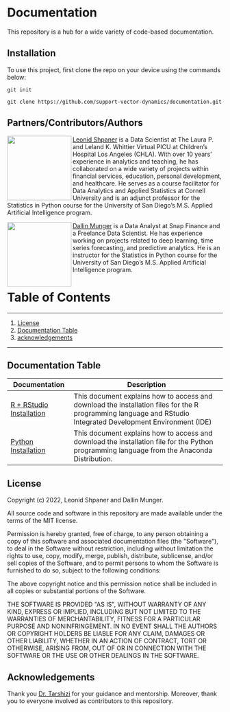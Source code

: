 # Documentation

This repository is a hub for a wide variety of code-based documentation.

## Installation

To use this project, first clone the repo on your device using the commands below:

`git init`

`git clone https://github.com/support-vector-dynamics/documentation.git`

## Partners/Contributors/Authors  

<img align="left" width="150" height="150" src="https://github.com/support-vector-dynamics/documentation/blob/main/proimages/shpaner_leonid.jpg?raw=true">

[Leonid Shpaner](https://github.com/lshpaner) is a Data Scientist at The Laura P. and Leland K. Whittier Virtual PICU at Children’s Hospital Los Angeles (CHLA). With over 10 years’ experience in analytics and teaching, he has collaborated on a wide variety of projects within financial services, education, personal development, and healthcare. He serves as a course facilitator for Data Analytics and Applied Statistics at Cornell University and is an adjunct professor for the Statistics in Python course for the University of San Diego’s M.S. Applied Artificial Intelligence program.


<img align="left" width="150" height="150" src="https://github.com/support-vector-dynamics/documentation/blob/main/proimages/munger_dallin.jpg?raw=true">

[Dallin Munger](https://github.com/dmunger27) is a Data Analyst at Snap Finance and a Freelance Data Scientist. He has experience working on projects related to deep learning, time series forecasting, and predictive analytics. He is an instructor for the Statistics in Python course for the University of San Diego’s M.S. Applied Artificial Intelligence program.
&nbsp;
&nbsp;
</br>
# Table of Contents
--------
1. [License](#license)  
2. [Documentation Table](#documentation-table)
3. [acknowledgements](#acknowledgements)  
--------

## Documentation Table

| **Documentation**        |**Description**                                                                                                                                      |
|--------------------------|-----------------------------------------------------------------------------------------------------------------------------------------------------|
|[R + RStudio Installation](https://github.com/support-vector-dynamics/documentation/blob/main/r_rstudio_installation.md)|This document explains how to access and download the installation files for the R  programming language and RStudio Integrated Development Environment (IDE)   
|[Python Installation](https://github.com/support-vector-dynamics/documentation/blob/main/python_installation.md)|This document explains how to access and download the installation file for the Python programming language from the Anaconda Distribution.                                                                                                                                       |

## License

Copyright (c) 2022, Leonid Shpaner and Dallin Munger.

All source code and software in this repository are made available under the terms of the MIT license.

Permission is hereby granted, free of charge, to any person obtaining a copy of this software and associated documentation files (the "Software"), to deal in the Software without restriction, including without limitation the rights to use, copy, modify, merge, publish, distribute, sublicense, and/or sell copies of the Software, and to permit persons to whom the Software is furnished to do so, subject to the following conditions:

The above copyright notice and this permission notice shall be included in all copies or substantial portions of the Software.

THE SOFTWARE IS PROVIDED "AS IS", WITHOUT WARRANTY OF ANY KIND, EXPRESS OR IMPLIED, INCLUDING BUT NOT LIMITED TO THE WARRANTIES OF MERCHANTABILITY, FITNESS FOR A PARTICULAR PURPOSE AND NONINFRINGEMENT. IN NO EVENT SHALL THE AUTHORS OR COPYRIGHT HOLDERS BE LIABLE FOR ANY CLAIM, DAMAGES OR OTHER LIABILITY, WHETHER IN AN ACTION OF CONTRACT, TORT OR OTHERWISE, ARISING FROM, OUT OF OR IN CONNECTION WITH THE SOFTWARE OR THE USE OR OTHER DEALINGS IN THE SOFTWARE.

## Acknowledgements
Thank you [Dr. Tarshizi](https://github.com/behrang61) for your guidance and mentorship. Moreover, thank you to everyone involved as contributors to this repository.